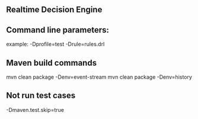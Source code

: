 Realtime Decision Engine
-

Command line parameters:
-
example: -Dprofile=test -Drule=rules.drl

Maven build commands
-
mvn clean package -Denv=event-stream
mvn clean package -Denv=history

Not run test cases
-
-Dmaven.test.skip=true

